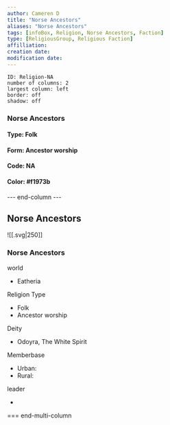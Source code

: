 ```yaml
---
author: Cameren D
title: "Norse Ancestors"
aliases: "Norse Ancestors"
tags: [infoBox, Religion, Norse Ancestors, Faction]
type: [ReligiousGroup, Religious Faction]
affilliation: 
creation date:  
modification date: 
---
```



```start-multi-column  
ID: Religion-NA  
number of columns: 2  
largest column: left
border: off
shadow: off
```

### Norse Ancestors

#### Type: Folk

#### Form: Ancestor worship

#### Code: NA

#### **Color:** #f1973b

--- end-column ---
<html>
    <div class="infobox">
        <div class="heading">
            <h2>Norse Ancestors</h2>
        </div>
    </div>
</html>

![[.svg|250]]

<html>
    <div class="infobox">
        <div class="infobox-group">
            <div class="heading">
                <h3>Norse Ancestors</h3>
            </div>
            <div class="infobox-datarow">
                <p class="data-heading">world</p>
                <ul class="data-content">
                    <li>Eatheria</li>
                </ul>
            </div>
            <div class="infobox-datarow">
                <p class="data-heading">Religion Type</p>
                <ul class="data-content">
                    <li>Folk</li>
                    <li>Ancestor worship</li>
                </ul>
            </div>
            <div class="infobox-datarow">
                <p class="data-heading">Deity</p>
                <ul class="data-content">
                    <li>Odoyra, The White Spirit</li>
                </ul>
            </div>
            <div class="infobox-datarow">
                <p class="data-heading">Memberbase</p>
                <ul class="data-content">
                    <li>Urban: </li>
                    <li>Rural: </li>
                </ul>
            </div>
            <div class="infobox-datarow">
                <p class="data-heading">leader</p>
                <ul class="data-content">
                    <li></li>
                </ul>
            </div>
        </div>
    </div>
</div>
</html>

=== end-multi-column